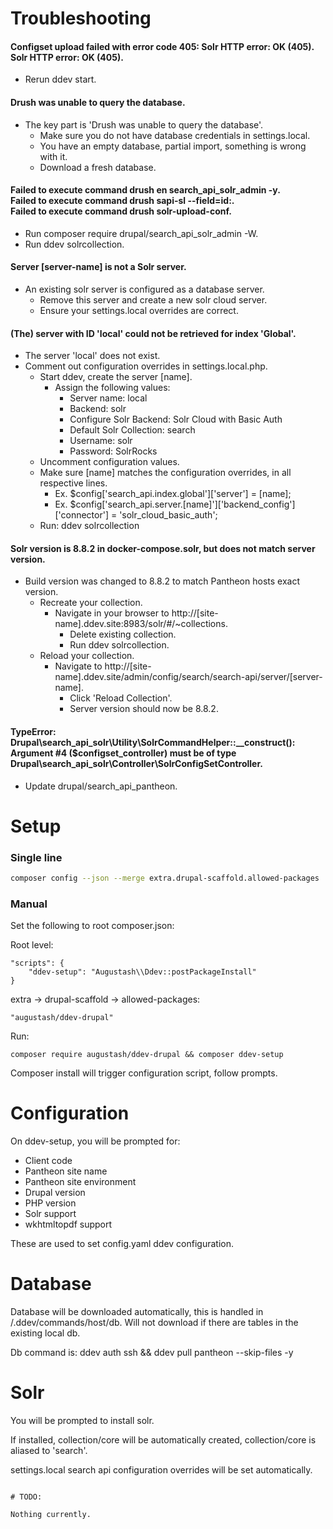 # Troubleshooting

#### Configset upload failed with error code 405: Solr HTTP error: OK (405).<br />Solr HTTP error: OK (405).
  - Rerun ddev start.

#### Drush was unable to query the database.
  - The key part is 'Drush was unable to query the database'.
    - Make sure you do not have database credentials in settings.local.
    - You have an empty database, partial import, something is wrong with it.
    - Download a fresh database.

#### Failed to execute command drush en search_api_solr_admin -y.<br />Failed to execute command drush sapi-sl --field=id:.<br />Failed to execute command drush solr-upload-conf.
  - Run composer require drupal/search_api_solr_admin -W.
  - Run ddev solrcollection.

#### Server [server-name] is not a Solr server.
  - An existing solr server is configured as a database server.
    - Remove this server and create a new solr cloud server.
    - Ensure your settings.local overrides are correct.

#### (The) server with ID 'local' could not be retrieved for index 'Global'.
  - The server 'local' does not exist.
  - Comment out configuration overrides in settings.local.php.
    - Start ddev, create the server [name].
      - Assign the following values:
        - Server name: local
        - Backend: solr
        - Configure Solr Backend: Solr Cloud with Basic Auth
        - Default Solr Collection: search
        - Username: solr
        - Password: SolrRocks
    - Uncomment configuration values.
    - Make sure [name] matches the configuration overrides, in all respective lines.
      - Ex. $config['search_api.index.global']['server'] = [name];
      - Ex. $config['search_api.server.[name]']['backend_config']['connector'] = 'solr_cloud_basic_auth';
    - Run: ddev solrcollection

#### Solr version is 8.8.2 in docker-compose.solr, but does not match server version.
  - Build version was changed to 8.8.2 to match Pantheon hosts exact version.
    - Recreate your collection.
      - Navigate in your browser to http://[site-name].ddev.site:8983/solr/#/~collections.
        - Delete existing collection.
        - Run ddev solrcollection.
    - Reload your collection.
      - Navigate to http://[site-name].ddev.site/admin/config/search/search-api/server/[server-name].
        - Click 'Reload Collection'.
        - Server version should now be 8.8.2.

#### TypeError: Drupal\search_api_solr\Utility\SolrCommandHelper::__construct(): Argument #4 ($configset_controller) must be of type Drupal\search_api_solr\Controller\SolrConfigSetController.
  - Update drupal/search_api_pantheon.


# Setup

### Single line

```bash
composer config --json --merge extra.drupal-scaffold.allowed-packages '["augustash/ddev-drupal"]' && composer config scripts.ddev-setup "Augustash\\Ddev::postPackageInstall" && composer require augustash/ddev-drupal && composer ddev-setup
```


### Manual

Set the following to root composer.json:

Root level:
```
"scripts": {
    "ddev-setup": "Augustash\\Ddev::postPackageInstall"
}
```

extra -> drupal-scaffold -> allowed-packages:
```
"augustash/ddev-drupal"
```

Run:
```
composer require augustash/ddev-drupal && composer ddev-setup
```

Composer install will trigger configuration script, follow prompts.

# Configuration

On ddev-setup, you will be prompted for:
  - Client code
  - Pantheon site name
  - Pantheon site environment
  - Drupal version
  - PHP version
  - Solr support
  - wkhtmltopdf support

These are used to set config.yaml ddev configuration.

# Database

Database will be downloaded automatically, this is handled in /.ddev/commands/host/db.
  Will not download if there are tables in the existing local db.

Db command is:
  ddev auth ssh && ddev pull pantheon --skip-files -y

# Solr

You will be prompted to install solr.

If installed, collection/core will be automatically created, collection/core is aliased to 'search'.

settings.local search api configuration overrides will be set automatically.
```

# TODO:

Nothing currently.
